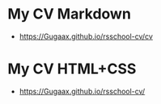# My CV Markdown
+ https://Gugaax.github.io/rsschool-cv/cv
# My CV HTML+CSS
+ https://Gugaax.github.io/rsschool-cv/